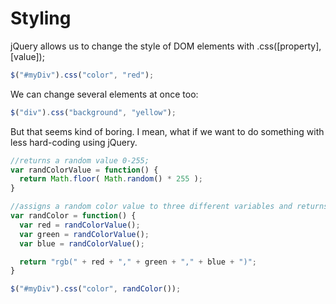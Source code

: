 # Styling

jQuery allows us to change the style of DOM elements with .css\(\[property\],\[value\]\);

```javascript
$("#myDiv").css("color", "red");
```

We can change several elements at once too:

```javascript
$("div").css("background", "yellow");
```

But that seems kind of boring. I mean, what if we want to do something with less hard-coding using jQuery.

```javascript
//returns a random value 0-255;
var randColorValue = function() {
  return Math.floor( Math.random() * 255 );
}

//assigns a random color value to three different variables and returns a proper rgb value
var randColor = function() {
  var red = randColorValue();
  var green = randColorValue();
  var blue = randColorValue();

  return "rgb(" + red + "," + green + "," + blue + ")";
}

$("#myDiv").css("color", randColor());
```

